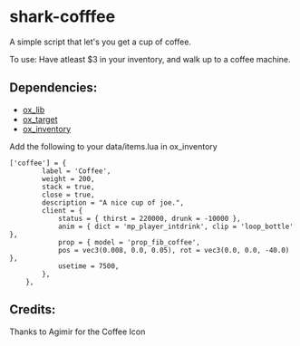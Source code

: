 # shark-cofffee
A simple script that let's you get a cup of coffee.


To use: Have atleast $3 in your inventory, and walk up to a coffee machine.

## Dependencies:
- [ox_lib](https://github.com/overextended/ox_lib)
- [ox_target](https://github.com/overextended/ox_target)
- [ox_inventory](https://github.com/overextended/ox_inventory)

Add the following to your data/items.lua in ox_inventory

	['coffee'] = {
			label = 'Coffee',
			weight = 200,
			stack = true,
			close = true,
			description = "A nice cup of joe.",
			client = {
				status = { thirst = 220000, drunk = -10000 },
				anim = { dict = 'mp_player_intdrink', clip = 'loop_bottle' },
				prop = { model = 'prop_fib_coffee', 
				pos = vec3(0.008, 0.0, 0.05), rot = vec3(0.0, 0.0, -40.0) },
				usetime = 7500,
			},
		},

## Credits:

Thanks to Agimir for the Coffee Icon
